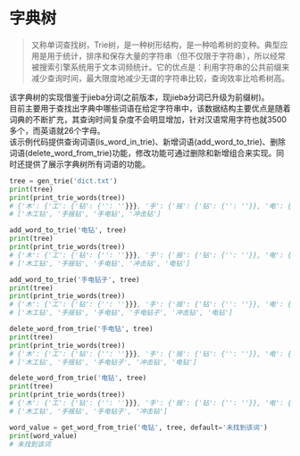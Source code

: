 # 字典树
> 又称单词查找树，Trie树，是一种树形结构，是一种哈希树的变种。典型应用是用于统计，排序和保存大量的字符串（但不仅限于字符串），所以经常被搜索引擎系统用于文本词频统计。它的优点是：利用字符串的公共前缀来减少查询时间，最大限度地减少无谓的字符串比较，查询效率比哈希树高。<br/>

该字典树的实现借鉴于jieba分词(之前版本，现jieba分词已升级为前缀树)。<br/>
目前主要用于查找出字典中哪些词语在给定字符串中，该数据结构主要优点是随着词典的不断扩充，其查询时间复杂度不会明显增加，针对汉语常用字符也就3500多个，而英语就26个字母。<br/>
该示例代码提供查询词语(is_word_in_trie)、新增词语(add_word_to_trie)、删除词语(delete_word_from_trie)功能，修改功能可通过删除和新增组合来实现。同时还提供了展示字典树所有词语的功能。<br/>

```python
tree = gen_trie('dict.txt')
print(tree)
print(print_trie_words(tree))
# {'木': {'工': {'钻': {'': ''}}}, '手': {'摇': {'钻': {'': ''}}, '电': {'钻': {'': ''}}}, '冲': {'击': {'钻': {'': ''}}}}
# ['木工钻', '手摇钻', '手电钻', '冲击钻']

add_word_to_trie('电钻', tree)
print(tree)
print(print_trie_words(tree))
# {'木': {'工': {'钻': {'': ''}}}, '手': {'摇': {'钻': {'': ''}}, '电': {'钻': {'': ''}}}, '冲': {'击': {'钻': {'': ''}}}, '电': {'钻': {'': ''}}}
# ['木工钻', '手摇钻', '手电钻', '冲击钻', '电钻']

add_word_to_trie('手电钻子', tree)
print(tree)
print(print_trie_words(tree))
# {'木': {'工': {'钻': {'': ''}}}, '手': {'摇': {'钻': {'': ''}}, '电': {'钻': {'': '', '子': {'': ''}}}}, '冲': {'击': {'钻': {'': ''}}}, '电': {'钻': {'': ''}}}
# ['木工钻', '手摇钻', '手电钻', '手电钻子', '冲击钻', '电钻']

delete_word_from_trie('手电钻', tree)
print(tree)
print(print_trie_words(tree))
# {'木': {'工': {'钻': {'': ''}}}, '手': {'摇': {'钻': {'': ''}}, '电': {'钻': {'子': {'': ''}}}}, '冲': {'击': {'钻': {'': ''}}}, '电': {'钻': {'': ''}}}
# ['木工钻', '手摇钻', '手电钻子', '冲击钻', '电钻']

delete_word_from_trie('电钻', tree)
print(tree)
print(print_trie_words(tree))
# {'木': {'工': {'钻': {'': ''}}}, '手': {'摇': {'钻': {'': ''}}, '电': {'钻': {'子': {'': ''}}}}, '冲': {'击': {'钻': {'': ''}}}}
# ['木工钻', '手摇钻', '手电钻子', '冲击钻']

word_value = get_word_from_trie('电钻', tree, default='未找到该词')
print(word_value)
# 未找到该词
```